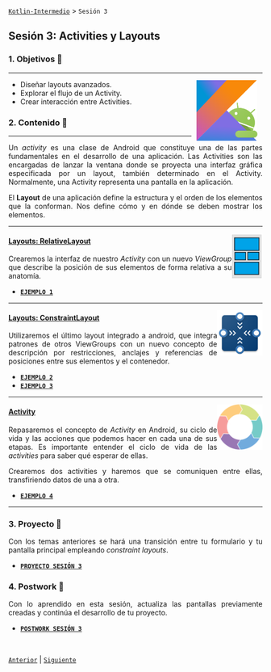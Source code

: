 [`Kotlin-Intermedio`](../Readme.md) > `Sesión 3`


## Sesión 3: Activities y Layouts

<div style="text-align: justify;">


### 1. Objetivos :dart: 

---

<img src="../images/android-kotlin.png" align="right" height="120" hspace="10">

- Diseñar layouts avanzados.
- Explorar el flujo de un Activity.
- Crear interacción entre Activities.

### 2. Contenido :blue_book:

---

Un *activity* es una clase de Android que constituye una de las partes fundamentales en el desarrollo de una aplicación. Las Activities son las encargadas de lanzar la ventana donde se proyecta una interfaz gráfica especificada por un layout, también determinado en el Activity. Normalmente, una Activity representa una pantalla en la aplicación.

El **Layout** de una aplicación define la estructura y el orden de los elementos que la conforman. Nos define cómo y en dónde se deben mostrar los elementos.

---
<img src="images/relative_layout.jpeg" align="right" height="90"> 

#### <ins>Layouts: RelativeLayout</ins>

Crearemos la interfaz de nuestro _Activity_ con un nuevo _ViewGroup_ que describe la posición de sus elementos de forma relativa a su anatomía.

- [**`EJEMPLO 1`**](Ejemplo-01/Readme.md)

---

<img src="images/constraint.png" align="right" height="90"> 

#### <ins>Layouts: ConstraintLayout</ins>

Utilizaremos el último layout integrado a android, que integra patrones de otros ViewGroups con un nuevo concepto de descripción por restricciones, anclajes y referencias de posiciones entre sus elementos y el contenedor.

- [**`EJEMPLO 2`**](Ejemplo-02/Readme.md)
- [**`EJEMPLO 3`**](Ejemplo-03/Readme.md)

---

<img src="images/cycle.png" align="right" height="90"> 

#### <ins>Activity</ins>

Repasaremos el concepto de _Activity_ en Android, su ciclo de vida y las acciones que podemos hacer en cada una de sus etapas. Es importante entender el ciclo de vida de las *activities* para saber qué esperar de ellas.

<!-- - [**`EJEMPLO 4`**](Ejemplo-04/Readme.md)

---

<img src="images/intent.png" align="right" height="90"> 

#### <ins>Comunicación entre Activities</ins> -->

Crearemos dos activities y haremos que se comuniquen entre ellas, transfiriendo datos de una a otra.

- [**`EJEMPLO 4`**](Ejemplo-04/Readme.md)

---

### 3. Proyecto :hammer:

Con los temas anteriores se hará una transición entre tu formulario y tu pantalla principal empleando _constraint layouts_.

- [**`PROYECTO SESIÓN 3`**](Proyecto/Readme.md)

### 4. Postwork :memo:

Con lo aprendido en esta sesión, actualiza las pantallas previamente creadas y continúa el desarrollo de tu proyecto.

- [**`POSTWORK SESIÓN 3`**](Postwork/Readme.md)

<br/>

[`Anterior`](../Sesion-02/Readme.md) | [`Siguiente`](../Sesion-04/Readme.md)      

</div>

